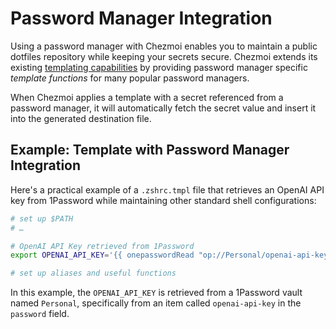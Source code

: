 # Password Manager Integration

Using a password manager with Chezmoi enables you to maintain a public
dotfiles repository while keeping your secrets secure. Chezmoi extends its
existing [templating capabilities](../templating.md) by providing password
manager specific _template functions_ for many popular password managers.

When Chezmoi applies a template with a secret referenced from a password
manager, it will automatically fetch the secret value and insert it into the
generated destination file.

## Example: Template with Password Manager Integration

Here's a practical example of a `.zshrc.tmpl` file that retrieves an OpenAI API
key from 1Password while maintaining other standard shell configurations:

```zsh
# set up $PATH
# …

# OpenAI API Key retrieved from 1Password
export OPENAI_API_KEY='{{ onepasswordRead "op://Personal/openai-api-key/password" }}'

# set up aliases and useful functions
```

In this example, the `OPENAI_API_KEY` is retrieved from a 1Password vault
named `Personal`, specifically from an item called `openai-api-key` in the
`password` field.
